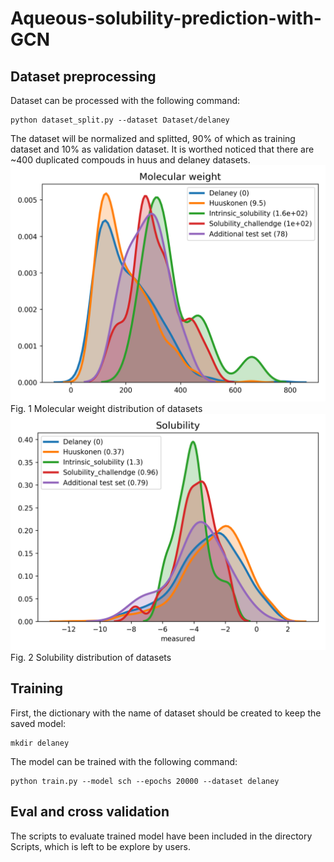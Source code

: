 # Aqueous-solubility-prediction-with-GCN



## Dataset preprocessing
Dataset can be processed with the following command:
```
python dataset_split.py --dataset Dataset/delaney  
```
The dataset will be normalized and splitted, 90% of which as training dataset and 10% as validation dataset. It is worthed noticed that there are ~400 duplicated compouds in huus and delaney datasets.
![image](https://github.com/jeah-z/Aqueous-solubility-prediction-with-GCN/blob/master/Images/Molecular%20weight.png)
Fig. 1 Molecular weight distribution of datasets
![image](https://github.com/jeah-z/Aqueous-solubility-prediction-with-GCN/blob/master/Images/Solubility.png)
Fig. 2 Solubility distribution of datasets



## Training
First, the dictionary with the name of dataset  should be created to keep the saved model:
```
mkdir delaney
```
The model can be trained with the following command:
```
python train.py --model sch --epochs 20000 --dataset delaney  
```

## Eval and cross validation

The scripts to evaluate trained model have been included in the directory Scripts, which is left to be explore by users.
